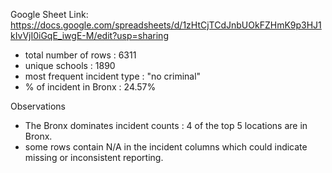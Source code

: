 Google Sheet Link: https://docs.google.com/spreadsheets/d/1zHtCjTCdJnbUOkFZHmK9p3HJ1kIvVjI0iGqE_iwgE-M/edit?usp=sharing


- total number of rows : 6311
- unique schools : 1890
- most frequent incident type : "no criminal"
- % of incident in Bronx : 24.57%

Observations
- The Bronx dominates incident counts : 4 of the top 5 locations are in Bronx.
- some rows contain N/A in the incident columns which could indicate missing or inconsistent reporting.
